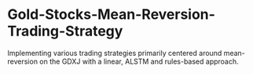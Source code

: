 # Gold-Stocks-Mean-Reversion-Trading-Strategy
Implementing various trading strategies primarily centered around mean-reversion on the GDXJ with a linear, ALSTM and rules-based approach.

